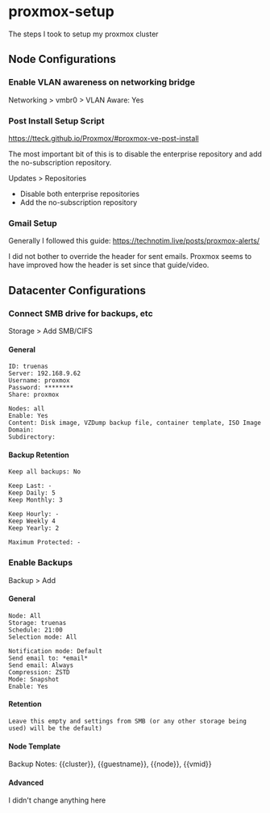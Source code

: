 # proxmox-setup
The steps I took to setup my proxmox cluster

## Node Configurations

### Enable VLAN awareness on networking bridge
Networking > vmbr0 > VLAN Aware: Yes

### Post Install Setup Script
https://tteck.github.io/Proxmox/#proxmox-ve-post-install

The most important bit of this is to disable the enterprise repository and add the no-subscription repository.

Updates > Repositories
- Disable both enterprise repositories
- Add the no-subscription repository

### Gmail Setup
Generally I followed this guide: https://technotim.live/posts/proxmox-alerts/

I did not bother to override the header for sent emails. Proxmox seems to have improved how the header is set since that guide/video.

## Datacenter Configurations

### Connect SMB drive for backups, etc
Storage > Add SMB/CIFS

#### General
```
ID: truenas
Server: 192.168.9.62
Username: proxmox
Password: ********
Share: proxmox
```

```
Nodes: all
Enable: Yes
Content: Disk image, VZDump backup file, container template, ISO Image
Domain:
Subdirectory:
```

#### Backup Retention
```
Keep all backups: No

Keep Last: -
Keep Daily: 5
Keep Monthly: 3

Keep Hourly: -
Keep Weekly 4
Keep Yearly: 2

Maximum Protected: -
```

### Enable Backups
Backup > Add

#### General
```
Node: All
Storage: truenas
Schedule: 21:00
Selection mode: All

Notification mode: Default
Send email to: *email*
Send email: Always
Compression: ZSTD
Mode: Snapshot
Enable: Yes
```

#### Retention
```
Leave this empty and settings from SMB (or any other storage being used) will be the default)
```

#### Node Template
Backup Notes: {{cluster}}, {{guestname}}, {{node}}, {{vmid}}

#### Advanced
I didn't change anything here
